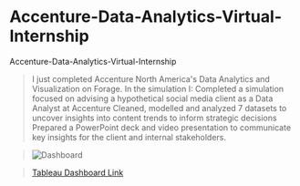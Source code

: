 # Accenture-Data-Analytics-Virtual-Internship
Accenture-Data-Analytics-Virtual-Internship

> I just completed Accenture North America's Data Analytics and Visualization on Forage. In the simulation I:
Completed a simulation focused on advising a hypothetical social media client as a Data Analyst at Accenture
Cleaned, modelled and analyzed 7 datasets to uncover insights into content trends to inform strategic decisions
Prepared a PowerPoint deck and video presentation to communicate key insights for the client and internal stakeholders.

> ![Dashboard](https://github.com/RIDDHIDHAMELIYA/Accenture-Data-Analytics-Virtual-Internship/assets/104691860/bb887010-6919-4f13-b912-23920a6ec2d8)

> [Tableau Dashboard Link](https://public.tableau.com/views/AccentureDataAnalyticsVirtualInternship/Dashboard1?:language=en-US&:sid=&:display_count=n&:origin=viz_share_link)
